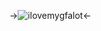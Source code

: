 
->![ilovemygfalot](https://github.com/unjustifed/unjustifed/assets/140367046/bbfef76a-fe1a-459c-b463-84556e6c264b)<-
